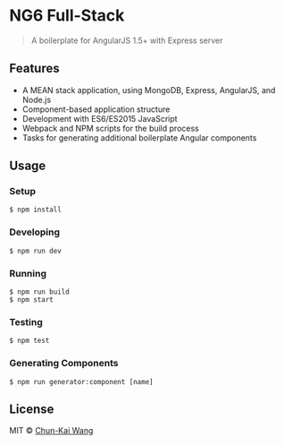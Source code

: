 # NG6 Full-Stack

> A boilerplate for AngularJS 1.5+ with Express server

## Features

- A MEAN stack application, using MongoDB, Express, AngularJS, and Node.js
- Component-based application structure
- Development with ES6/ES2015 JavaScript
- Webpack and NPM scripts for the build process
- Tasks for generating additional boilerplate Angular components

## Usage

### Setup

```
$ npm install
```

### Developing

```
$ npm run dev
```

### Running

```
$ npm run build
$ npm start
```

### Testing

```
$ npm test
```

### Generating Components

```
$ npm run generator:component [name]
```

## License

MIT © [Chun-Kai Wang](https://github.com/chunkai1312)
